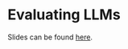 # Evaluating LLMs

Slides can be found [here](https://docs.google.com/presentation/d/1NB7AxwV8mIaJbh9a93yPPCN2PFskLdZ_we0psqrCIJc/edit?usp=sharing).
